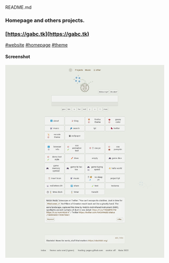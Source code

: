 README.md
###
### Homepage and others projects.
### [https://gabc.tk](https://gabc.tk)
[#website](https://github.com/topics/website?l=html&o=desc&s=updated)
[#homepage](https://github.com/topics/homepage?l=html&o=desc&s=updated)
[#theme](https://github.com/topics/theme?l=html&o=desc&s=updated)

#### Screenshot
![screenshot](screenshot.png)
